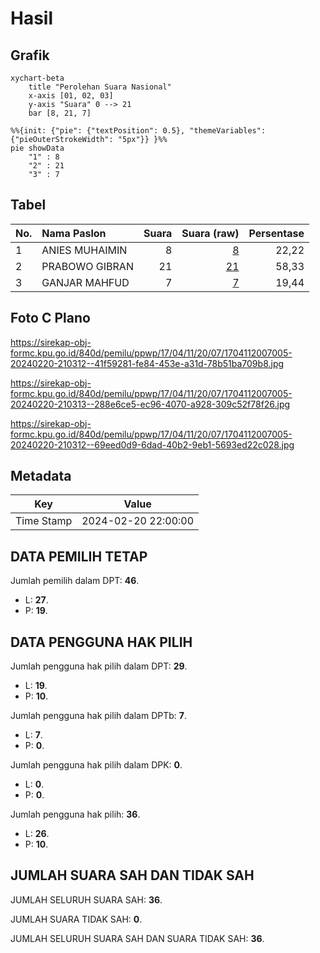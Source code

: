 # Hasil

## Grafik

```mermaid
xychart-beta
    title "Perolehan Suara Nasional"
    x-axis [01, 02, 03]
    y-axis "Suara" 0 --> 21
    bar [8, 21, 7]
```

```mermaid
%%{init: {"pie": {"textPosition": 0.5}, "themeVariables": {"pieOuterStrokeWidth": "5px"}} }%%
pie showData
    "1" : 8
    "2" : 21
    "3" : 7
```

## Tabel

| No. | Nama Paslon    | Suara | Suara (raw) | Persentase |
|:--- |:-------------- | -----:| -----------:| ----------:|
| 1   | ANIES MUHAIMIN | 8     | [8][p-1]    | 22,22      |
| 2   | PRABOWO GIBRAN | 21    | [21][p-2]   | 58,33      |
| 3   | GANJAR MAHFUD  | 7     | [7][p-3]    | 19,44      |


[p-1]: https://github.com/gigit-pemilu/pemilu-2024/blob/main/pilpres/hitung-suara/sub/17-bengkulu/sub/04-kaur/sub/11-muara-sahung/sub/2007-bukit-makmur/sub/005-tps/sub/paslon-1.txt
[p-2]: https://github.com/gigit-pemilu/pemilu-2024/blob/main/pilpres/hitung-suara/sub/17-bengkulu/sub/04-kaur/sub/11-muara-sahung/sub/2007-bukit-makmur/sub/005-tps/sub/paslon-2.txt
[p-3]: https://github.com/gigit-pemilu/pemilu-2024/blob/main/pilpres/hitung-suara/sub/17-bengkulu/sub/04-kaur/sub/11-muara-sahung/sub/2007-bukit-makmur/sub/005-tps/sub/paslon-3.txt

## Foto C Plano

https://sirekap-obj-formc.kpu.go.id/840d/pemilu/ppwp/17/04/11/20/07/1704112007005-20240220-210312--41f59281-fe84-453e-a31d-78b51ba709b8.jpg

https://sirekap-obj-formc.kpu.go.id/840d/pemilu/ppwp/17/04/11/20/07/1704112007005-20240220-210313--288e6ce5-ec96-4070-a928-309c52f78f26.jpg

https://sirekap-obj-formc.kpu.go.id/840d/pemilu/ppwp/17/04/11/20/07/1704112007005-20240220-210312--69eed0d9-6dad-40b2-9eb1-5693ed22c028.jpg


## Metadata

| Key        | Value               |
| ---------- | ------------------- |
| Time Stamp | 2024-02-20 22:00:00 |


## DATA PEMILIH TETAP

Jumlah pemilih dalam DPT: **46**.
 * L: **27**.
 * P: **19**.

## DATA PENGGUNA HAK PILIH

Jumlah pengguna hak pilih dalam DPT: **29**.
 * L: **19**.
 * P: **10**.

Jumlah pengguna hak pilih dalam DPTb: **7**.
 * L: **7**.
 * P: **0**.

Jumlah pengguna hak pilih dalam DPK: **0**.
 * L: **0**.
 * P: **0**.

Jumlah pengguna hak pilih: **36**.
 * L: **26**.
 * P: **10**.

## JUMLAH SUARA SAH DAN TIDAK SAH

JUMLAH SELURUH SUARA SAH: **36**.

JUMLAH SUARA TIDAK SAH: **0**.

JUMLAH SELURUH SUARA SAH DAN SUARA TIDAK SAH: **36**.


